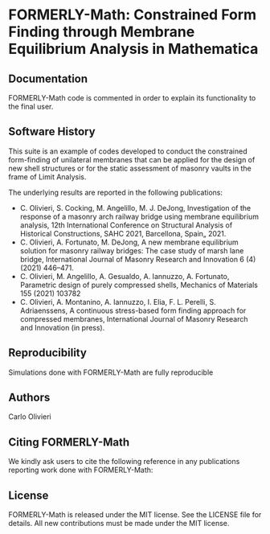
# FORMERLY-Math: Constrained Form Finding through Membrane Equilibrium Analysis in Mathematica

## Documentation

FORMERLY-Math code is commented in order to explain its functionality to the final user. 

## Software History

This suite is an example of codes developed to conduct the constrained form-finding of unilateral membranes that can be applied for the design of new shell structures or for the static assessment of masonry vaults in the frame of Limit Analysis.

The underlying results are reported in the following publications:

- C. Olivieri, S. Cocking, M. Angelillo, M. J. DeJong, Investigation of the response of a masonry arch railway bridge using membrane equilibrium analysis, 12th International Conference on Structural Analysis of Historical Constructions, SAHC 2021, Barcellona, Spain„ 2021.
- C. Olivieri, A. Fortunato, M. DeJong, A new membrane equilibrium solution for masonry railway bridges: The case study of marsh lane bridge, International Journal of Masonry Research and Innovation 6 (4) (2021) 446–471.
- C. Olivieri, M. Angelillo, A. Gesualdo, A. Iannuzzo, A. Fortunato, Parametric design of purely compressed
shells, Mechanics of Materials 155 (2021) 103782
- C. Olivieri, A. Montanino, A. Iannuzzo, I. Elia, F. L. Perelli, S. Adriaenssens, A continuous stress-based form finding approach for compressed membranes, International Journal of Masonry Research and Innovation (in press).



## Reproducibility

Simulations done with FORMERLY-Math are fully reproducible

## Authors

Carlo Olivieri


## Citing FORMERLY-Math

We kindly ask users to cite the following reference in any publications reporting work done with FORMERLY-Math:


## License

FORMERLY-Math is released under the MIT license. See the LICENSE file for details. All new contributions must be made under the MIT license.

